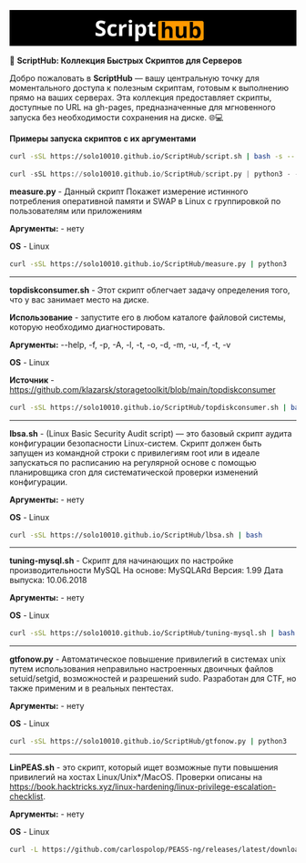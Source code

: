 <p align="center">
  <img src="https://raw.githubusercontent.com/solo10010/ScriptHub/main/ScriptHub.png" alt="ScriptHub Logo" width="800">
</p>

🚀 **ScriptHub: Коллекция Быстрых Скриптов для Серверов**

Добро пожаловать в **ScriptHub** — вашу центральную точку для моментального доступа к полезным скриптам, готовым к выполнению прямо на ваших серверах. Эта коллекция предоставляет скрипты, доступные по URL на gh-pages, предназначенные для мгновенного запуска без необходимости сохранения на диске. 🌐💻

**Примеры запуска скриптов с их аргументами**
```bash
curl -sSL https://solo10010.github.io/ScriptHub/script.sh | bash -s -- --help
```
```python
curl -sSL https://solo10010.github.io/ScriptHub/script.py | python3 - --help
```

**measure.py** - Данный скрипт Покажет измерение истинного потребления оперативной памяти и SWAP в Linux с группировкой по пользователям или приложениям

**Аргументы:** - нету

**OS** - Linux

```bash
curl -sSL https://solo10010.github.io/ScriptHub/measure.py | python3
```

---

**topdiskconsumer.sh** - Этот скрипт облегчает задачу определения того, что у вас занимает место на диске.

**Использование** - запустите его в любом каталоге файловой системы, которую необходимо диагностировать.

**Аргументы:** --help, -f, -p, -A, -l, -t, -o, -d, -m, -u, -f, -t, -v

**OS** - Linux

**Источник** - https://github.com/klazarsk/storagetoolkit/blob/main/topdiskconsumer

```bash
curl -sSL https://solo10010.github.io/ScriptHub/topdiskconsumer.sh | bash
```

---

**lbsa.sh** - (Linux Basic Security Audit script) — это базовый скрипт аудита конфигурации безопасности Linux-систем. Скрипт должен быть запущен из командной строки с привилегиям root или в идеале запускаться по расписанию на регулярной основе с помощью планировщика cron для систематической проверки изменений конфигурации. 

**Аргументы:** - нету

**OS** - Linux

```bash
curl -sSL https://solo10010.github.io/ScriptHub/lbsa.sh | bash
```

---

**tuning-mysql.sh** - Скрипт для начинающих по настройке производительности MySQL На основе: MySQLARd Версия: 1.99 Дата выпуска: 10.06.2018 

**Аргументы:** - нету

**OS** - Linux

```bash
curl -sSL https://solo10010.github.io/ScriptHub/tuning-mysql.sh | bash
```
---

**gtfonow.py** - Автоматическое повышение привилегий в системах unix путем использования неправильно настроенных двоичных файлов setuid/setgid, возможностей и разрешений sudo. Разработан для CTF, но также применим и в реальных пентестах.

**Аргументы:** - нету

**OS** - Linux

```bash
curl -sSL https://solo10010.github.io/ScriptHub/gtfonow.py | python3
```
---

**LinPEAS.sh** - это скрипт, который ищет возможные пути повышения привилегий на хостах Linux/Unix*/MacOS. Проверки описаны на https://book.hacktricks.xyz/linux-hardening/linux-privilege-escalation-checklist.

**Аргументы:** - нету

**OS** - Linux

```bash
curl -L https://github.com/carlospolop/PEASS-ng/releases/latest/download/linpeas.sh | sh
```

